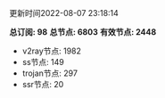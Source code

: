 更新时间2022-08-07 23:18:14

**总订阅: 98**
**总节点: 6803**
**有效节点: 2448**
- v2ray节点: 1982
- ss节点: 149
- trojan节点: 297
- ssr节点: 20
